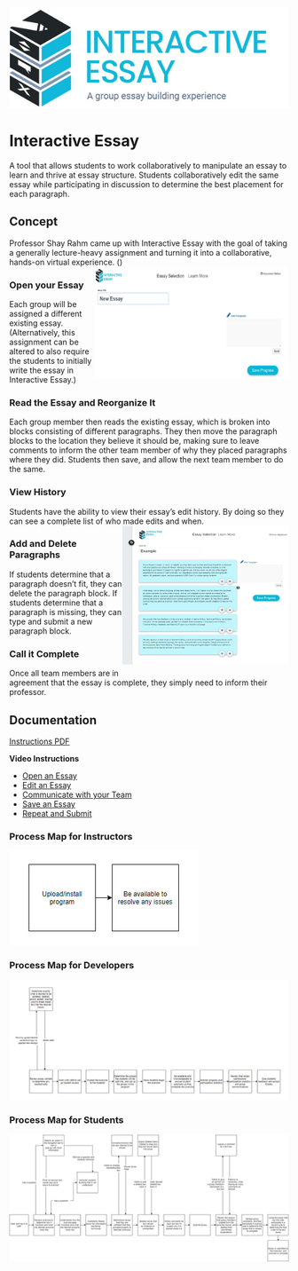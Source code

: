 
![Essay Header Image](/Assets/ImagesForTools/InteractiveEssay-Header.jpg)
# Interactive Essay
A tool that allows students to work collaboratively to manipulate an essay to learn and thrive at essay structure. Students collaboratively edit the same essay while participating in discussion to determine the best placement for each paragraph.

## Concept

Professor Shay Rahm came up with Interactive Essay with the goal of taking a generally lecture-heavy assignment and turning it into a collaborative, hands-on virtual experience. (<img style='margin-bottom:20px;' align="right" width="350" height="200" src="/Assets/ImagesForTools/Essay-for-Concept.jpg">)

### Open your Essay
Each group will be assigned a different existing essay. (Alternatively, this assignment can be altered to also require the students to initially write the essay in Interactive Essay.)



### Read the Essay and Reorganize It
Each group member then reads the existing essay, which is broken into blocks consisting of different paragraphs. They then move the paragraph blocks to the location they believe it should be, making sure to leave comments to inform the other team member of why they placed paragraphs where they did. Students then save, and allow the next team member to do the same.

### View History
Students have the ability to view their essay’s edit history. By doing so they can see a complete list of who made edits and when.
<img style='margin-bottom:20px;' align="right" width="300" height="250" src="/Assets/ImagesForTools/InsteractiveEssay-Screenshot-1.jpg">


### Add and Delete Paragraphs
If students determine that a paragraph doesn’t fit, they can delete the paragraph block. If students determine that a paragraph is missing, they can type and submit a new paragraph block.

### Call it Complete
Once all team members are in agreement that the essay is complete, they simply need to inform their professor.

## Documentation

[Instructions PDF](https://cece.uco.edu/idea/EssayWriting/instructions/Interactive%20Essay%20Instructions.pdf)

**Video Instructions**
* [Open an Essay](https://www.youtube.com/watch?v=kxQmrvyMGyQ&feature=youtu.be&ab_channel=CeCEIDEA)
* [Edit an Essay](https://www.youtube.com/watch?v=2YKHzEabazE&feature=youtu.be&ab_channel=CeCEIDEA)
* [Communicate with your Team](https://www.youtube.com/watch?v=tcqlnx59gXQ&feature=youtu.be&ab_channel=CeCEIDEA)
* [Save an Essay	](https://www.youtube.com/watch?v=GS1y2q0y2Dc&feature=youtu.be&ab_channel=CeCEIDEA)
* [Repeat and Submit](https://www.youtube.com/watch?v=mnk1w3mOr0E&feature=youtu.be&ab_channel=CeCEIDEA)



### Process Map for Instructors
![Essay Developer Map](/Assets/ImagesForTools/InteractiveEssay-ExperienceMap-Developer.jpg)

### Process Map for Developers
![Essay Instructor Map](/Assets/ImagesForTools/InteractiveEssay-ExperienceMap-Instructor.jpg)

### Process Map for Students
![Essay Student Map](/Assets/ImagesForTools/InteractiveEssay-ExperienceMap-Students.jpg)